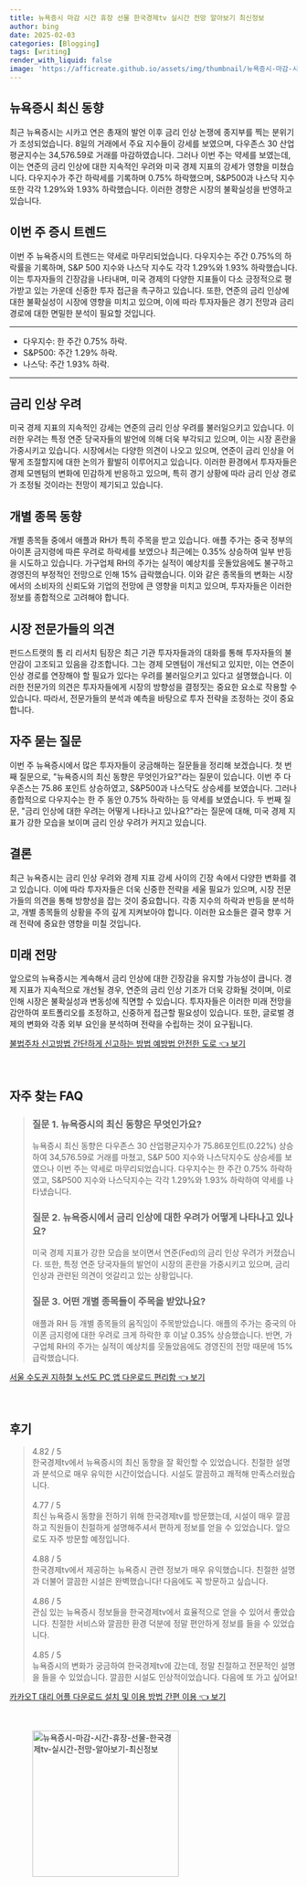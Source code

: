 ```yaml
---
title: 뉴욕증시 마감 시간 휴장 선물 한국경제tv 실시간 전망 알아보기 최신정보
author: bing
date: 2025-02-03
categories: [Blogging]
tags: [writing]
render_with_liquid: false
image: 'https://afficreate.github.io/assets/img/thumbnail/뉴욕증시-마감-시간-휴장-선물-한국경제tv-실시간-전망-알아보기-최신정보.webp'
---
```



<h2 id='뉴욕증시_최신_동향'>뉴욕증시 최신 동향</h2>

<p>최근 뉴욕증시는 시카고 연은 총재의 발언 이후 금리 인상 논쟁에 종지부를 찍는 분위기가 조성되었습니다. 8일의 거래에서 주요 지수들이 강세를 보였으며, 다우존스 30 산업평균지수는 34,576.59로 거래를 마감하였습니다. 그러나 이번 주는 약세를 보였는데, 이는 연준의 금리 인상에 대한 지속적인 우려와 미국 경제 지표의 강세가 영향을 미쳤습니다. 다우지수가 주간 하락세를 기록하며 0.75% 하락했으며, S&P500과 나스닥 지수 또한 각각 1.29%와 1.93% 하락했습니다. 이러한 경향은 시장의 불확실성을 반영하고 있습니다.</p>

<h2 id='이번_주_증시_트렌드'>이번 주 증시 트렌드</h2>

<p>이번 주 뉴욕증시의 트렌드는 약세로 마무리되었습니다. 다우지수는 주간 0.75%의 하락률을 기록하며, S&P 500 지수와 나스닥 지수도 각각 1.29%와 1.93% 하락했습니다. 이는 투자자들의 긴장감을 나타내며, 미국 경제의 다양한 지표들이 다소 긍정적으로 평가받고 있는 가운데 신중한 투자 접근을 촉구하고 있습니다. 또한, 연준의 금리 인상에 대한 불확실성이 시장에 영향을 미치고 있으며, 이에 따라 투자자들은 경기 전망과 금리 경로에 대한 면밀한 분석이 필요할 것입니다.</p>

<hr />

<ul>
    <li>다우지수: 한 주간 0.75% 하락.</li>
    <li>S&P500: 주간 1.29% 하락.</li>
    <li>나스닥: 주간 1.93% 하락.</li>
</ul>

<hr />

<h2 id='금리_인상_우려'>금리 인상 우려</h2>

<p>미국 경제 지표의 지속적인 강세는 연준의 금리 인상 우려를 불러일으키고 있습니다. 이러한 우려는 특정 연준 당국자들의 발언에 의해 더욱 부각되고 있으며, 이는 시장 혼란을 가중시키고 있습니다. 시장에서는 다양한 의견이 나오고 있으며, 연준이 금리 인상을 어떻게 조절할지에 대한 논의가 활발히 이루어지고 있습니다. 이러한 환경에서 투자자들은 경제 모멘텀의 변화에 민감하게 반응하고 있으며, 특히 경기 상황에 따라 금리 인상 경로가 조정될 것이라는 전망이 제기되고 있습니다.</p>

<h2 id='개별_종목_동향'>개별 종목 동향</h2>

<p>개별 종목들 중에서 애플과 RH가 특히 주목을 받고 있습니다. 애플 주가는 중국 정부의 아이폰 금지령에 따른 우려로 하락세를 보였으나 최근에는 0.35% 상승하여 일부 반등을 시도하고 있습니다. 가구업체 RH의 주가는 실적이 예상치를 웃돌았음에도 불구하고 경영진의 부정적인 전망으로 인해 15% 급락했습니다. 이와 같은 종목들의 변화는 시장에서의 소비자의 신뢰도와 기업의 전망에 큰 영향을 미치고 있으며, 투자자들은 이러한 정보를 종합적으로 고려해야 합니다.</p>

<h2 id='시장_전문가들의_의견'>시장 전문가들의 의견</h2>

<p>펀드스트랫의 톰 리 리서치 팀장은 최근 기관 투자자들과의 대화를 통해 투자자들의 불안감이 고조되고 있음을 강조합니다. 그는 경제 모멘텀이 개선되고 있지만, 이는 연준이 인상 경로를 연장해야 할 필요가 있다는 우려를 불러일으키고 있다고 설명했습니다. 이러한 전문가의 의견은 투자자들에게 시장의 방향성을 결정짓는 중요한 요소로 작용할 수 있습니다. 따라서, 전문가들의 분석과 예측을 바탕으로 투자 전략을 조정하는 것이 중요합니다.</p>

<h2 id='자주_묻는_질문'>자주 묻는 질문</h2>

<p>이번 주 뉴욕증시에서 많은 투자자들이 궁금해하는 질문들을 정리해 보겠습니다. 첫 번째 질문으로, "뉴욕증시의 최신 동향은 무엇인가요?"라는 질문이 있습니다. 이번 주 다우존스는 75.86 포인트 상승하였고, S&P500과 나스닥도 상승세를 보였습니다. 그러나 종합적으로 다우지수는 한 주 동안 0.75% 하락하는 등 약세를 보였습니다. 두 번째 질문, "금리 인상에 대한 우려는 어떻게 나타나고 있나요?"라는 질문에 대해, 미국 경제 지표가 강한 모습을 보이며 금리 인상 우려가 커지고 있습니다.</p>

<h2 id='결론'>결론</h2>

<p>최근 뉴욕증시는 금리 인상 우려와 경제 지표 강세 사이의 긴장 속에서 다양한 변화를 겪고 있습니다. 이에 따라 투자자들은 더욱 신중한 전략을 세울 필요가 있으며, 시장 전문가들의 의견을 통해 방향성을 잡는 것이 중요합니다. 각종 지수의 하락과 반등을 분석하고, 개별 종목들의 상황을 주의 깊게 지켜보아야 합니다. 이러한 요소들은 결국 향후 거래 전략에 중요한 영향을 미칠 것입니다.</p>

<h2 id='미래_전망'>미래 전망</h2>

<p>앞으로의 뉴욕증시는 계속해서 금리 인상에 대한 긴장감을 유지할 가능성이 큽니다. 경제 지표가 지속적으로 개선될 경우, 연준의 금리 인상 기조가 더욱 강화될 것이며, 이로 인해 시장은 불확실성과 변동성에 직면할 수 있습니다. 투자자들은 이러한 미래 전망을 감안하여 포트폴리오를 조정하고, 신중하게 접근할 필요성이 있습니다. 또한, 글로벌 경제의 변화와 각종 외부 요인을 분석하며 전략을 수립하는 것이 요구됩니다.</p>


<p><a class="click-button" title="불법주차 신고방법 간단하게 신고하는 방법 예방법 안전한 도로" href="https://afficreate.github.io/posts/%EB%B6%88%EB%B2%95%EC%A3%BC%EC%B0%A8-%EC%8B%A0%EA%B3%A0%EB%B0%A9%EB%B2%95-%EA%B0%84%EB%8B%A8%ED%95%98%EA%B2%8C-%EC%8B%A0%EA%B3%A0%ED%95%98%EB%8A%94-%EB%B0%A9%EB%B2%95-%EC%98%88%EB%B0%A9%EB%B2%95-%EC%95%88%EC%A0%84%ED%95%9C-%EB%8F%84%EB%A1%9C/" rel="dofollow">불법주차 신고방법 간단하게 신고하는 방법 예방법 안전한 도로 👈 보기</a></p><br>
<h2 id='자주_찾는_FAQ'>자주 찾는 FAQ</h2>
<div itemscope="" itemtype="https://schema.org/FAQPage"> 
<blockquote> 
<div itemscope="" itemprop="mainEntity" itemtype="https://schema.org/Question"> 
<h3 itemprop="name">질문 1. 뉴욕증시의 최신 동향은 무엇인가요?</h3> 
<div itemscope="" itemprop="acceptedAnswer" itemtype="https://schema.org/Answer"> 
<span itemprop="text"> 
<p>뉴욕증시 최신 동향은 다우존스 30 산업평균지수가 75.86포인트(0.22%) 상승하여 34,576.59로 거래를 마쳤고, S&P 500 지수와 나스닥지수도 상승세를 보였으나 이번 주는 약세로 마무리되었습니다. 다우지수는 한 주간 0.75% 하락하였고, S&P500 지수와 나스닥지수는 각각 1.29%와 1.93% 하락하여 약세를 나타냈습니다.</p> 
</span> 
</div> 
</div> 

<div itemscope="" itemprop="mainEntity" itemtype="https://schema.org/Question"> 
<h3 itemprop="name">질문 2. 뉴욕증시에서 금리 인상에 대한 우려가 어떻게 나타나고 있나요?</h3> 
<div itemscope="" itemprop="acceptedAnswer" itemtype="https://schema.org/Answer"> 
<span itemprop="text"> 
<p>미국 경제 지표가 강한 모습을 보이면서 연준(Fed)의 금리 인상 우려가 커졌습니다. 또한, 특정 연준 당국자들의 발언이 시장의 혼란을 가중시키고 있으며, 금리 인상과 관련된 의견이 엇갈리고 있는 상황입니다.</p> 
</span> 
</div> 
</div> 

<div itemscope="" itemprop="mainEntity" itemtype="https://schema.org/Question"> 
<h3 itemprop="name">질문 3. 어떤 개별 종목들이 주목을 받았나요?</h3> 
<div itemscope="" itemprop="acceptedAnswer" itemtype="https://schema.org/Answer"> 
<span itemprop="text"> 
<p>애플과 RH 등 개별 종목들의 움직임이 주목받았습니다. 애플의 주가는 중국의 아이폰 금지령에 대한 우려로 크게 하락한 후 이날 0.35% 상승했습니다. 반면, 가구업체 RH의 주가는 실적이 예상치를 웃돌았음에도 경영진의 전망 때문에 15% 급락했습니다.</p> 
</span> 
</div> 
</div> 
</blockquote> 
</div>
<p><a class="click-button" title="서울 수도권 지하철 노선도 PC 앱 다운로드 편리함" href="https://afficreate.github.io/posts/%EC%84%9C%EC%9A%B8-%EC%88%98%EB%8F%84%EA%B6%8C-%EC%A7%80%ED%95%98%EC%B2%A0-%EB%85%B8%EC%84%A0%EB%8F%84-PC-%EC%95%B1-%EB%8B%A4%EC%9A%B4%EB%A1%9C%EB%93%9C-%ED%8E%B8%EB%A6%AC%ED%95%A8/" rel="dofollow">서울 수도권 지하철 노선도 PC 앱 다운로드 편리함 👈 보기</a></p><br>
<h2 id='후기'>후기</h2>
<div itemscope itemtype="https://schema.org/Product">
  <blockquote>
  <div itemprop="review" itemscope itemtype="https://schema.org/Review">
      <div itemprop="reviewRating" itemscope itemtype="https://schema.org/Rating"> <span itemprop="ratingValue">4.82</span> / <span itemprop="bestRating">5</span> </div>
      <span itemprop="reviewBody">한국경제tv에서 뉴욕증시의 최신 동향을 잘 확인할 수 있었습니다. 친절한 설명과 분석으로 매우 유익한 시간이었습니다. 시설도 깔끔하고 쾌적해 만족스러웠습니다.</span>
  </div>
  <br>
  <div itemprop="review" itemscope itemtype="https://schema.org/Review">
      <div itemprop="reviewRating" itemscope itemtype="https://schema.org/Rating"> <span itemprop="ratingValue">4.77</span> / <span itemprop="bestRating">5</span> </div>
      <span itemprop="reviewBody">최신 뉴욕증시 동향을 전하기 위해 한국경제tv를 방문했는데, 시설이 매우 깔끔하고 직원들이 친절하게 설명해주셔서 편하게 정보를 얻을 수 있었습니다. 앞으로도 자주 방문할 예정입니다.</span>
  </div>
  <br>
  <div itemprop="review" itemscope itemtype="https://schema.org/Review">
      <div itemprop="reviewRating" itemscope itemtype="https://schema.org/Rating"> <span itemprop="ratingValue">4.88</span> / <span itemprop="bestRating">5</span> </div>
      <span itemprop="reviewBody">한국경제tv에서 제공하는 뉴욕증시 관련 정보가 매우 유익했습니다. 친절한 설명과 더불어 깔끔한 시설은 완벽했습니다! 다음에도 꼭 방문하고 싶습니다.</span>
  </div>
  <br>
  <div itemprop="review" itemscope itemtype="https://schema.org/Review">
      <div itemprop="reviewRating" itemscope itemtype="https://schema.org/Rating"> <span itemprop="ratingValue">4.86</span> / <span itemprop="bestRating">5</span> </div>
      <span itemprop="reviewBody">관심 있는 뉴욕증시 정보들을 한국경제tv에서 효율적으로 얻을 수 있어서 좋았습니다. 친절한 서비스와 깔끔한 환경 덕분에 정말 편안하게 정보를 들을 수 있었습니다.</span>
  </div>
  <br>
  <div itemprop="review" itemscope itemtype="https://schema.org/Review">
      <div itemprop="reviewRating" itemscope itemtype="https://schema.org/Rating"> <span itemprop="ratingValue">4.85</span> / <span itemprop="bestRating">5</span> </div>
      <span itemprop="reviewBody">뉴욕증시의 변화가 궁금하여 한국경제tv에 갔는데, 정말 친절하고 전문적인 설명을 들을 수 있었습니다. 깔끔한 시설도 인상적이었습니다. 다음에 또 가고 싶어요!</span>
  </div>
  </blockquote>
</div>
<p><a class="click-button" title="카카오T 대리 어플 다운로드 설치 및 이용 방법 간편 이용" href="https://afficreate.github.io/posts/%EC%B9%B4%EC%B9%B4%EC%98%A4T-%EB%8C%80%EB%A6%AC-%EC%96%B4%ED%94%8C-%EB%8B%A4%EC%9A%B4%EB%A1%9C%EB%93%9C-%EC%84%A4%EC%B9%98-%EB%B0%8F-%EC%9D%B4%EC%9A%A9-%EB%B0%A9%EB%B2%95-%EA%B0%84%ED%8E%B8-%EC%9D%B4%EC%9A%A9/" rel="dofollow">카카오T 대리 어플 다운로드 설치 및 이용 방법 간편 이용 👈 보기</a></p><br>
<figure class="image"><img src="https://afficreate.github.io/assets/img/thumbnail/뉴욕증시-마감-시간-휴장-선물-한국경제tv-실시간-전망-알아보기-최신정보.webp" alt="뉴욕증시-마감-시간-휴장-선물-한국경제tv-실시간-전망-알아보기-최신정보" width="256" height="256"></figure>